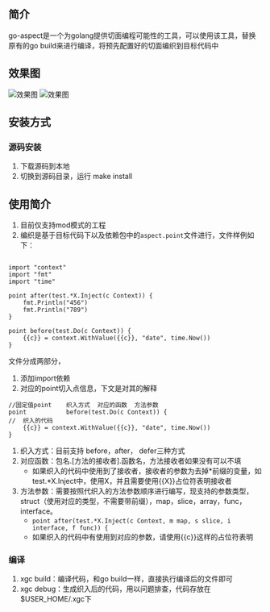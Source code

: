 ## 简介

go-aspect是一个为golang提供切面编程可能性的工具，可以使用该工具，替换原有的go build来进行编译，将预先配置好的切面编织到目标代码中

## 效果图

![效果图](https://user-images.githubusercontent.com/3375778/119075371-3d4cd800-ba23-11eb-87cc-93ee96dd5551.png)
![效果图](https://user-images.githubusercontent.com/3375778/119075404-48076d00-ba23-11eb-93a6-d6616da8cef8.png)



## 安装方式

### 源码安装

1. 下载源码到本地
2. 切换到源码目录，运行 make install

## 使用简介
1. 目前仅支持mod模式的工程
2. 编织是基于目标代码下以及依赖包中的`aspect.point`文件进行，文件样例如下：
```bigquery

import "context"
import "fmt"
import "time"

point after(test.*X.Inject(c Context)) {
	fmt.Println("456")
	fmt.Println("789")
}

point before(test.Do(c Context)) {
	{{c}} = context.WithValue({{c}}, "date", time.Now())
}

```

文件分成两部分，
1. 添加import依赖
2. 对应的point切入点信息，下文是对其的解释

```bigquery
//固定值point    织入方式  对应的函数  方法参数
point           before(test.Do(c Context)) {
//  织入的代码
    {{c}} = context.WithValue({{c}}, "date", time.Now())
}
```

1. 织入方式：目前支持 before，after， defer三种方式
2. 对应函数：包名.[方法的接收者].函数名，方法接收者如果没有可以不填
    * 如果织入的代码中使用到了接收者，接收者的参数为去掉*前缀的变量，如test.*X.Inject中，使用X，并且需要使用{{X}}占位符表明接收者
3. 方法参数：需要按照代织入的方法参数顺序进行编写，现支持的参数类型，struct（使用对应的类型，不需要带前缀），map，slice，array，func，interface。
    * `point after(test.*X.Inject(c Context, m map, s slice, i interface, f func)) {`
    * 如果织入的代码中有使用到对应的参数，请使用{{c}}这样的占位符表明

### 编译

1. xgc build：编译代码，和go build一样，直接执行编译后的文件即可
2. xgc debug：生成织入后的代码，用以问题排查，代码存放在$USER_HOME/.xgc下
